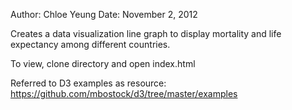 Author: Chloe Yeung
Date: November 2, 2012

Creates a data visualization line graph to display mortality and life expectancy among different countries. 

To view, clone directory and open index.html

Referred to D3 examples as resource: https://github.com/mbostock/d3/tree/master/examples